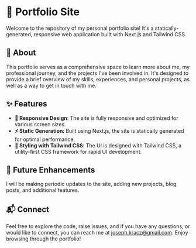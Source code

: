 # 🚀 Portfolio Site

Welcome to the repository of my personal portfolio site! It's a statically-generated, responsive web application built with Next.js and Tailwind CSS.

## 📖 About

This portfolio serves as a comprehensive space to learn more about me, my professional journey, and the projects I've been involved in. It's designed to provide a brief overview of my skills, experiences, and personal projects, as well as a way to get in touch with me.

## ✨ Features

-   **📱 Responsive Design**: The site is fully responsive and optimized for various screen sizes.
-   **⚡️ Static Generation**: Built using Next.js, the site is statically generated for optimal performance.
-   **💅 Styling with Tailwind CSS**: The UI is designed with Tailwind CSS, a utility-first CSS framework for rapid UI development.

## 🔮 Future Enhancements

I will be making periodic updates to the site, adding new projects, blog posts, and additional features.

## 📬 Connect

Feel free to explore the code, raise issues, and if you have any questions, or would like to connect, you can reach me at [joseph.kracz@gmail.com](mailto:joseph.kracz@gmail.com). Enjoy browsing through the portfolio!
